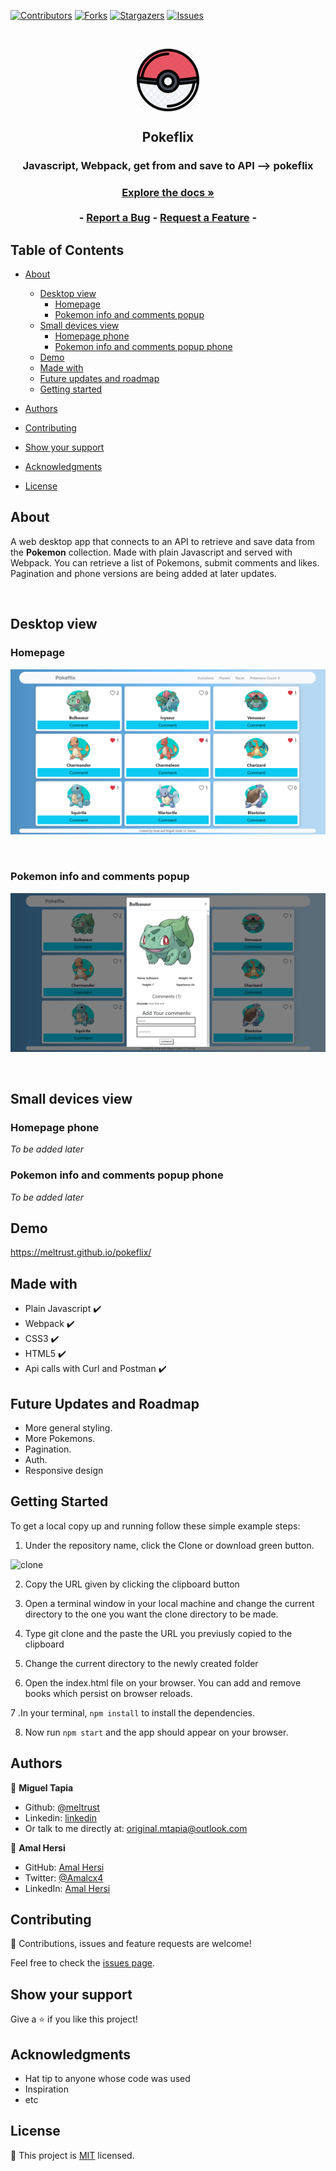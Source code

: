 [![Contributors][contributors-shield]][contributors-url]
[![Forks][forks-shield]][forks-url]
[![Stargazers][stars-shield]][stars-url]
[![Issues][issues-shield]][issues-url]

<!-- PROJECT LOGO -->

<br />
<p align="center">
  <a href="https://github.com/Meltrust/pokeflix" style="text-decoration: none;">
    <img src="/logo-pokeflix3.png" alt="Reserved logo" width="100" height="100" align="center">
  </a>

  <h2 align="center">Pokeflix</h2>

  <h3 align="center">Javascript, Webpack, get from and save to API --> pokeflix<h3>
  <p align="center">
    <a href="#table-of-contents"><strong>Explore the docs »</strong></a>
    <br />
    <br />
    -
    <a href="https://github.com/Meltrust/pokeflix/issues">Report a Bug</a>
    -
    <a href="https://github.com/Meltrust/pokeflix/issues">Request a Feature</a>
    -
  </p>
</p>

<!-- TABLE OF CONTENTS -->

## Table of Contents

- [About](#about)

  - [Desktop view](#desktop-view)
    - [Homepage](#homepage)
    - [Pokemon info and comments popup](#pokemon-info-and-comments-popup)
  - [Small devices view](#small-devices-view)
    - [Homepage phone](#homepage-phone)
    - [Pokemon info and comments popup phone](#pokemon-info-and-comments-popup-phone)
  - [Demo](#demo)
  - [Made with](#made-with)
  - [Future updates and roadmap](#future-updates-and-roadmap)
  - [Getting started](#getting-started)
 
- [Authors](#authors)
- [Contributing](#contributing)
- [Show your support](#show-your-support)
- [Acknowledgments](#acknowledgments)
- [License](#license)

  
  
## About

A web desktop app that connects to an API to retrieve and save data from the **Pokemon** collection. Made with plain Javascript and served with Webpack. You can retrieve a list of Pokemons, submit comments and likes. Pagination and phone versions are being added at later updates.

<br />
  
## Desktop view  
  
### Homepage

  
![screenshot](./app_screenshot.png)
  
<br />
  
### Pokemon info and comments popup
  
![screenshot](./pokeflix-popup.png)  
  
<br />

  
## Small devices view
  
### Homepage phone
  
*To be added later*
  
### Pokemon info and comments popup phone
  
*To be added later*

## Demo

https://meltrust.github.io/pokeflix/

## Made with

- Plain Javascript ✔️
- Webpack ✔️
- CSS3 ✔️
- HTML5 ✔️
- Api calls with Curl and Postman ✔️

## Future Updates and Roadmap

- More general styling.
- More Pokemons.
- Pagination.
- Auth.
- Responsive design

## Getting Started

To get a local copy up and running follow these simple example steps:

1. Under the repository name, click the Clone or download green button.

![clone](https://user-images.githubusercontent.com/53324035/73660989-4451aa80-4667-11ea-8a89-176f89d6548a.png)

2. Copy the URL given by clicking the clipboard button

3. Open a terminal window in your local machine and change the current directory to the one you want the clone directory to be made.

4. Type  git clone and the paste the URL you previusly copied to the clipboard

5. Change the current directory to the newly created folder

6. Open the index.html file on your browser. You can add and remove books which persist on browser reloads.

7 .In your terminal, `npm install` to install the dependencies.

8. Now run `npm start` and the app should appear on your browser.

## Authors

👤 **Miguel Tapia**

- Github: [@meltrust](https://github.com/meltrust)
- Linkedin: [linkedin](https://www.linkedin.com/in/meltrust/)
- Or talk to me directly at: original.mtapia@outlook.com

👤 **Amal Hersi**

- GitHub: [Amal Hersi](https://github.com/Amalcxc)
- Twitter: [@Amalcx4](https://twitter.com/home?lang=en)
- LinkedIn: [Amal Hersi](https://www.linkedin.com/in/amal-hersi-a29583205/)

## Contributing

🤝 Contributions, issues and feature requests are welcome!

Feel free to check the [issues page](issues/).

## Show your support

Give a ⭐️ if you like this project!

## Acknowledgments

- Hat tip to anyone whose code was used
- Inspiration
- etc

## License

📝 This project is [MIT](lic.url) licensed.

<!-- MARKDOWN LINKS & IMAGES -->
<!-- https://www.markdownguide.org/basic-syntax/#reference-style-links -->

[contributors-shield]: https://img.shields.io/github/contributors/Meltrust/pokeflix.svg?style=flat-square
[contributors-url]: https://github.com/Meltrust/pokeflix/graphs/contributors
[forks-shield]: https://img.shields.io/github/forks/Meltrust/pokeflix
[forks-url]: https://github.com/Meltrust/pokeflix/network/members
[stars-shield]: https://img.shields.io/github/stars/Meltrust/pokeflix
[stars-url]: https://github.com/Meltrust/pokeflix/stargazers
[issues-shield]: https://img.shields.io/github/issues/Meltrust/pokeflix.svg?style=flat-square
[issues-url]: https://github.com/Meltrust/pokeflix/issues
